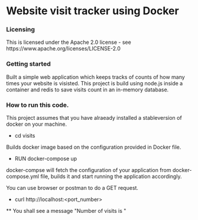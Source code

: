<h1> Website visit tracker using Docker </h1>

<h3>Licensing</h3>
This is licensed under the Apache 2.0 license - see https://www.apache.org/licenses/LICENSE-2.0

<h3>Getting started</h3>
Built a simple web application which keeps tracks of counts of how many times your website is visisted. This project is build using node.js inside a container and redis to save visits count in an in-memory database.

<h3>How to run this code.</h3>
This project assumes that you have alraeady installed a stableversion of docker on your machine.


* cd visits

Builds docker image based on the configuration provided in Docker file.

* RUN docker-compose up

docker-compse will fetch the configuration of your application from docker-compose.yml file, builds it and start running the application accordingly.


You can use browser or postman to do a GET request.
* curl http://localhost:<port_number>



** You shall see a message "Number of visits is <number>"
